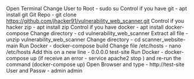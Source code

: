 Open Terminal
Change User to Root - sudo su
Control if you have git - apt install git
Git Repo - git clone https://github.com/jhacker91/vulnerability_web_scanner.git
Control if you hacker zip - apt install zip
Control if you have docker - apt install docker-compose
Change directory - cd vulnerability_web_scanner
Extract all file - unzip vulnerability_web_scanner
Change directory - cd scanner_website-main
Run Docker - docker-compose build
Change file /etc/hosts - nano /etc/hosts
Add this on a new line - 0.0.0.0 test-site
Run Docker - docker-compose up (if receive an error - service apache2 stop ) and re-run the command (docker-compose up)
Open Browser and type - http://test-site
User and Passw - admin admin
